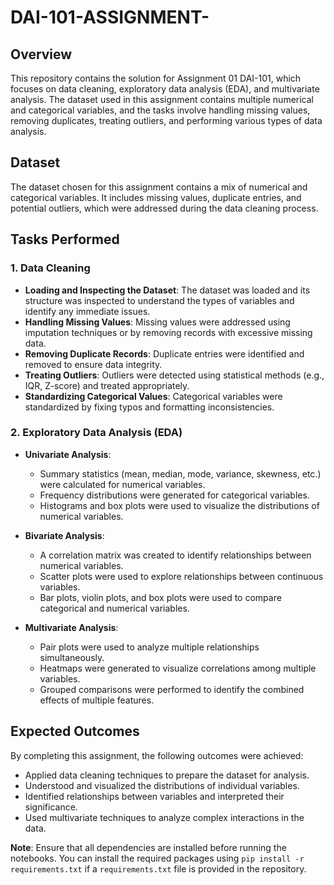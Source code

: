 # DAI-101-ASSIGNMENT-

## Overview
This repository contains the solution for Assignment 01 DAI-101, which focuses on data cleaning, exploratory data analysis (EDA), and multivariate analysis. The dataset used in this assignment contains multiple numerical and categorical variables, and the tasks involve handling missing values, removing duplicates, treating outliers, and performing various types of data analysis.

## Dataset
The dataset chosen for this assignment contains a mix of numerical and categorical variables. It includes missing values, duplicate entries, and potential outliers, which were addressed during the data cleaning process.

## Tasks Performed

### 1. Data Cleaning
- **Loading and Inspecting the Dataset**: The dataset was loaded and its structure was inspected to understand the types of variables and identify any immediate issues.
- **Handling Missing Values**: Missing values were addressed using imputation techniques or by removing records with excessive missing data.
- **Removing Duplicate Records**: Duplicate entries were identified and removed to ensure data integrity.
- **Treating Outliers**: Outliers were detected using statistical methods (e.g., IQR, Z-score) and treated appropriately.
- **Standardizing Categorical Values**: Categorical variables were standardized by fixing typos and formatting inconsistencies.

### 2. Exploratory Data Analysis (EDA)
- **Univariate Analysis**: 
  - Summary statistics (mean, median, mode, variance, skewness, etc.) were calculated for numerical variables.
  - Frequency distributions were generated for categorical variables.
  - Histograms and box plots were used to visualize the distributions of numerical variables.
  
- **Bivariate Analysis**:
  - A correlation matrix was created to identify relationships between numerical variables.
  - Scatter plots were used to explore relationships between continuous variables.
  - Bar plots, violin plots, and box plots were used to compare categorical and numerical variables.
  
- **Multivariate Analysis**:
  - Pair plots were used to analyze multiple relationships simultaneously.
  - Heatmaps were generated to visualize correlations among multiple variables.
  - Grouped comparisons were performed to identify the combined effects of multiple features.

## Expected Outcomes
By completing this assignment, the following outcomes were achieved:
- Applied data cleaning techniques to prepare the dataset for analysis.
- Understood and visualized the distributions of individual variables.
- Identified relationships between variables and interpreted their significance.
- Used multivariate techniques to analyze complex interactions in the data.


**Note**: Ensure that all dependencies are installed before running the notebooks. You can install the required packages using `pip install -r requirements.txt` if a `requirements.txt` file is provided in the repository.
